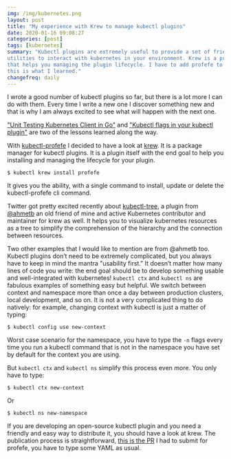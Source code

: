 ```yaml
---
img: /img/kubernetes.png
layout: post
title: "My experience with Krew to manage kubectl plugins"
date: 2020-01-16 09:08:27
categories: [post]
tags: [kubernetes]
summary: "Kubectl plugins are extremely useful to provide a set of friendly
utilities to interact with kubernetes in your environment. Krew is a project
that helps you managing the plugin lifecycle. I have to add profefe to it and
this is what I learned."
changefreq: daily
---
```

I wrote a good number of kubectl plugins so far, but there is a lot more I can
do with them. Every time I write a new one I discover something new and that is
why I am always excited to see what will happen with the next one.

["Unit Testing Kubernetes Client in
Go"]([https://gianarb.it/blog/unit-testing-kubernetes-client-in-go](https://gianarb.it/blog/unit-testing-kubernetes-client-in-go))
and ["Kubectl flags in your kubectl
plugin"]([https://gianarb.it/blog/kubectl-flags-in-your-plugin](https://gianarb.it/blog/kubectl-flags-in-your-plugin))
are two of the lessons learned along the way.

With
[kubectl-profefe]([https://github.com/profefe/kube-profefe](https://github.com/profefe/kube-profefe))
I decided to have a look at
[krew]([https://github.com/kubernetes-sigs/krew](https://github.com/kubernetes-sigs/krew)).
It is a package manager for kubectl plugins. It is a plugin itself with the end
goal to help you installing and managing the lifecycle for your plugin.


```
$ kubectl krew install profefe
```


It gives you the ability, with a single command to install, update or delete the
kubectl-profefe cli command.

Twitter got pretty excited recently about
[kubectl-tree]([https://github.com/ahmetb/kubectl-tree](https://github.com/ahmetb/kubectl-tree)),
a plugin from
[@ahmetb]([https://twitter.com/ahmetb](https://twitter.com/ahmetb)) an old
friend of mine and active Kubernetes contributor and maintainer for krew as
well. It helps you to visualize kubernetes resources as a tree to simplify the
comprehension of the hierarchy and the connection between resources.

Two other examples that I would like to mention are from @ahmetb too. Kubectl
plugins don’t need to be extremely complicated, but you always have to keep in
mind the mantra "usability first." It doesn’t matter how many lines of code you
write: the end goal should be to develop something usable and well-integrated
with kubernetes! `kubectl ctx` and `kubectl ns` are fabulous examples of
something easy but helpful. We switch between context and namespace more than
once a day between production clusters, local development, and so on. It is not
a very complicated thing to do natively: for example, changing context with
kubectl is just a matter of typing:


```
$ kubectl config use new-context
```


Worst case scenario for the namespace, you have to type the `-n` flags every
time you run a kubectl command that is not in the namespace you have set by
default for the context you are using.

But `kubectl ctx` and `kubectl ns` simplify this process even more. You only
have to type:

```
$ kubectl ctx new-context
```

Or

```
$ kubectl ns new-namespace
```

If you are developing an open-source kubectl plugin and you need a friendly and
easy way to distribute it, you should have a look at krew. The publication
process is straightforward, [this is the
PR]([https://github.com/kubernetes-sigs/krew-index/pull/415](https://github.com/kubernetes-sigs/krew-index/pull/415))
I had to submit for profefe, you have to type some YAML as usual.
